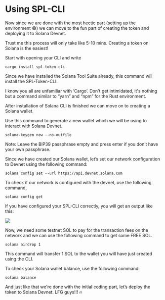 # Using SPL-CLI

Now since we are done with the most hectic part (setting up the environment 😅) we can move to the fun part of creating the token and deploying it to Solana Devnet.

Trust me this process will only take like 5-10 mins. Creating a token on Solana is the easiest!

Start with opening your CLI and write

```
cargo install spl-token-cli
```

Since we have installed the Solana Tool Suite already, this command will install the SPL-Token-CLI.

I know you all are unfamiliar with ‘Cargo’. Don't get intimidated, it's nothing but a command similar to “yarn” and “npm” for the Rust environment.

After installation of Solana CLI is finished we can move on to creating a Solana wallet.

Use this command to generate a new wallet which we will be using to interact with Solana Devnet.

```
solana-keygen new --no-outfile
```

Note: Leave the BIP39 passphrase empty and press enter if you don’t have your own passphrase.

Since we have created our Solana wallet, let’s set our network configuration to Devnet using the following command:

```
solana config set --url https://api.devnet.solana.com
```

To check if our network is configured with the devnet, use the following command,

```
solana config get
```

If you have configured your SPL-CLI correctly, you will get an output like this:

![](https://github.com/0xmetaschool/Learning-Projects/blob/main/assests_for_all/Create%20your%20own%20Solana%20token%20in%20just%2010%20mins/2.%20Let%E2%80%99s%20Code/1.%20Using%20SPL-CLI%201.webp?raw=true)

Now, we need some testnet SOL to pay for the transaction fees on the network and we can use the following command to get some FREE SOL.

```
solana airdrop 1
```

This command will transfer 1 SOL to the wallet you will have just created using the CLI.

To check your Solana wallet balance, use the following command:

```
solana balance
```

And just like that we're done with the initial coding part, let’s deploy the token to Solana Devnet. LFG guys!!! 🔥
